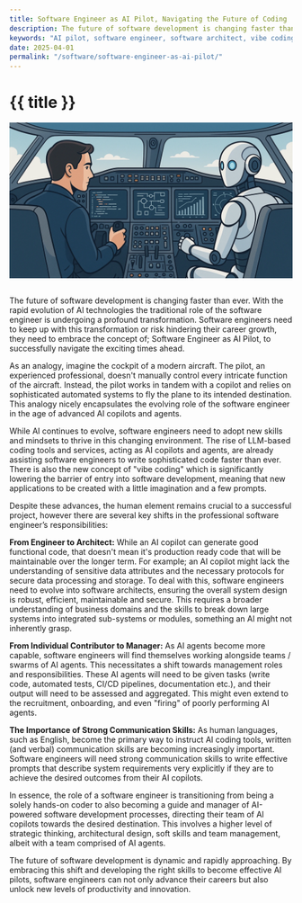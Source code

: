 ```yaml
---
title: Software Engineer as AI Pilot, Navigating the Future of Coding
description: The future of software development is changing faster than ever and the traditional role of the software engineer is undergoing a profound transformation.
keywords: "AI pilot, software engineer, software architect, vibe coding, career development, soft skills"
date: 2025-04-01
permalink: "/software/software-engineer-as-ai-pilot/"
---
```


# {{ title }}

<img src="/content-software/images/software-engineer-ai-pilot.webp" alt="Software Engineer as AI Pilo" class="article-image-primary" style="max-width: 100%; margin-bottom: 1em; float:none; padding:0;" />

The future of software development is changing faster than ever. With the rapid evolution of AI technologies the traditional role of the software engineer is undergoing a profound transformation. Software engineers need to keep up with this transformation or risk hindering their career growth, they need to embrace the concept of; Software Engineer as AI Pilot, to successfully navigate the exciting times ahead.

As an analogy, imagine the cockpit of a modern aircraft. The pilot, an experienced professional, doesn't manually control every intricate function of the aircraft. Instead, the pilot works in tandem with a copilot and relies on sophisticated automated systems to fly the plane to its intended destination. This analogy nicely encapsulates the evolving role of the software engineer in the age of advanced AI copilots and agents.

While AI continues to evolve, software engineers need to adopt new skills and mindsets to thrive in this changing environment. The rise of LLM-based coding tools and services, acting as AI copilots and agents, are already assisting software engineers to write sophisticated code faster than ever. There is also the new concept of "vibe coding" which is significantly lowering the barrier of entry into software development, meaning that new applications to be created with a little imagination and a few prompts. 

Despite these advances, the human element remains crucial to a successful project, however there are several key shifts in the professional software engineer’s responsibilities:

**From Engineer to Architect:** While an AI copilot can generate good functional code, that doesn't mean it's production ready code that will be maintainable over the longer term. For example; an AI copilot might lack the understanding of sensitive data attributes and the necessary protocols for secure data processing and storage. To deal with this, software engineers need to evolve into software architects, ensuring the overall system design is robust, efficient, maintainable and secure. This requires a broader understanding of business domains and the skills to break down large systems into integrated sub-systems or modules, something an AI might not inherently grasp.

**From Individual Contributor to Manager:** As AI agents become more capable, software engineers will find themselves working alongside teams / swarms of AI agents. This necessitates a shift towards management roles and responsibilities. These AI agents will need to be given tasks (write code, automated tests, CI/CD pipelines, documentation etc.), and their output will need to be assessed and aggregated. This might even extend to the recruitment, onboarding, and even "firing" of poorly performing AI agents.

**The Importance of Strong Communication Skills:** As human languages, such as English, become the primary way to instruct AI coding tools, written (and verbal) communication skills are becoming increasingly important. Software engineers will need strong communication skills to write effective prompts that describe system requirements very explicitly if they are to achieve the desired outcomes from their AI copilots. 

In essence, the role of a software engineer is transitioning from being a solely hands-on coder to also becoming a guide and manager of AI-powered software development processes, directing their team of AI copilots towards the desired destination. This involves a higher level of strategic thinking, architectural design, soft skills and team management, albeit with a team comprised of AI agents.

The future of software development is dynamic and rapidly approaching. By embracing this shift and developing the right skills to become effective AI pilots, software engineers can not only advance their careers but also unlock new levels of productivity and innovation. 

<div id="comments" class="comments"></div>
